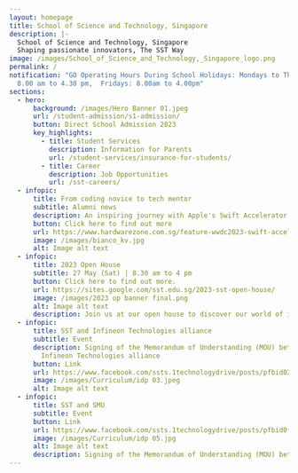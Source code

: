 ```yaml
---
layout: homepage
title: School of Science and Technology, Singapore
description: |-
  School of Science and Technology, Singapore
  Shaping passionate innovators, The SST Way
image: /images/School_of_Science_and_Technology,_Singapore_logo.png
permalink: /
notification: "GO Operating Hours During School Holidays: Mondays to Thursdays:
  8.00 am to 4.30 pm,  Fridays: 8.00am to 4.00pm"
sections:
  - hero:
      background: /images/Hero Banner 01.jpeg
      url: /student-admission/s1-admission/
      button: Direct School Admission 2023
      key_highlights:
        - title: Student Services
          description: Information for Parents
          url: /student-services/insurance-for-students/
        - title: Career
          description: Job Opportunities
          url: /sst-careers/
  - infopic:
      title: From coding novice to tech mentor
      subtitle: Alumni news
      description: An inspiring journey with Apple's Swift Accelerator Programme
      button: Click here to find out more
      url: https://www.hardwarezone.com.sg/feature-wwdc2023-swift-accelerator-programme-apple
      image: /images/bianco_kv.jpg
      alt: Image alt text
  - infopic:
      title: 2023 Open House
      subtitle: 27 May (Sat) | 8.30 am to 4 pm
      button: Click here to find out more.
      url: https://sites.google.com/sst.edu.sg/2023-sst-open-house/
      image: /images/2023 op banner final.png
      alt: Image alt text
      description: Join us at our open house to discover our world of innovation.
  - infopic:
      title: SST and Infineon Technologies alliance
      subtitle: Event
      description: Signing of the Memorandum of Understanding (MOU) between SST and
        Infineon Technologies alliance
      button: Link
      url: https://www.facebook.com/ssts.1technologydrive/posts/pfbid02qJhQKHvf9g5AFgGrMUp9Yc92JzyKZ9SLpPBx5UJsHSKkLpu1Q5o1F4vkFwDrf911l
      image: /images/Curriculum/idp 03.jpeg
      alt: Image alt text
  - infopic:
      title: SST and SMU
      subtitle: Event
      button: Link
      url: https://www.facebook.com/ssts.1technologydrive/posts/pfbid0fbq6FCZVcAoaEm5WfdvvfJc9bkZaoNCSWvwNjWf8XP6AdWE6hq9Ev2eF4nxVGdN8l
      image: /images/Curriculum/idp 05.jpg
      alt: Image alt text
      description: Signing of the Memorandum of Understanding (MOU) between SST and SMU
---
```

